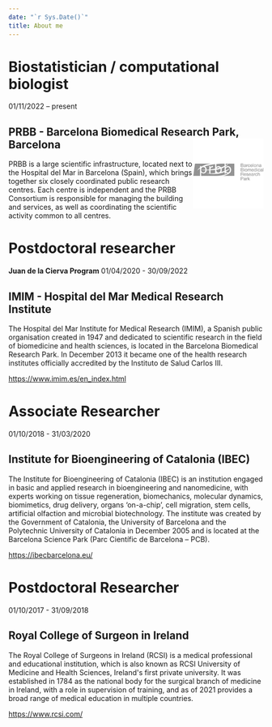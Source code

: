 ```yaml
---
date: "`r Sys.Date()`"
title: About me
---
```


# Biostatistician / computational biologist
01/11/2022 – present

## PRBB - Barcelona Biomedical Research Park, Barcelona <img src='static/images/slide1.png' align="right" height="139" />


PRBB is a large scientific infrastructure, located next to the Hospital del Mar in Barcelona (Spain), which brings together six closely coordinated public research centres. Each centre is independent and the PRBB Consortium is responsible for managing the building and services, as well as coordinating the scientific activity common to all centres.



# Postdoctoral researcher
**Juan de la Cierva Program**
01/04/2020 - 30/09/2022

## IMIM - Hospital del Mar Medical Research Institute

The Hospital del Mar Institute for Medical Research (IMIM), a Spanish public organisation created in 1947 and dedicated to scientific research in the field of biomedicine and health sciences, is located in the Barcelona Biomedical Research Park. In December 2013 it became one of the health research institutes officially accredited by the Instituto de Salud Carlos III.

https://www.imim.es/en_index.html


# Associate Researcher
01/10/2018 - 31/03/2020

## Institute for Bioengineering of Catalonia (IBEC)

The Institute for Bioengineering of Catalonia (IBEC) is an institution engaged in basic and applied research in bioengineering and nanomedicine, with experts working on tissue regeneration, biomechanics, molecular dynamics, biomimetics, drug delivery, organs ‘on-a-chip’, cell migration, stem cells, artificial olfaction and microbial biotechnology. The institute was created by the Government of Catalonia, the University of Barcelona and the Polytechnic University of Catalonia in December 2005 and is located at the Barcelona Science Park (Parc Científic de Barcelona – PCB).

https://ibecbarcelona.eu/


# Postdoctoral Researcher
01/10/2017 - 31/09/2018

## Royal College of Surgeon in Ireland

The Royal College of Surgeons in Ireland (RCSI) is a medical professional and educational institution, which is also known as RCSI University of Medicine and Health Sciences, Ireland's first private university. It was established in 1784 as the national body for the surgical branch of medicine in Ireland, with a role in supervision of training, and as of 2021 provides a broad range of medical education in multiple countries.

https://www.rcsi.com/

